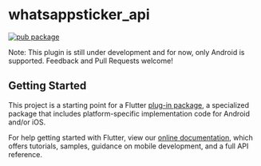 # whatsappsticker_api

[![pub package](https://img.shields.io/pub/v/whatsappstickerapi.svg)](https://pub.dartlang.org/packages/whatsappstickerapi)

Note: This plugin is still under development and for now, only Android is supported. Feedback and Pull Requests welcome!

## Getting Started

This project is a starting point for a Flutter
[plug-in package](https://flutter.dev/developing-packages/),
a specialized package that includes platform-specific implementation code for
Android and/or iOS.

For help getting started with Flutter, view our 
[online documentation](https://flutter.dev/docs), which offers tutorials, 
samples, guidance on mobile development, and a full API reference.
